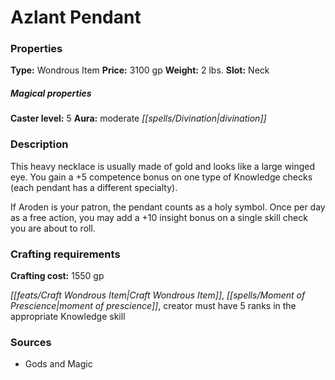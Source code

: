 ﻿---
Title: "Azlant Pendant"
Type: "Wondrous Item"
Price: "3100 gp"
Weight: "2 lbs."
Slot: "Neck"
Caster level: "5"
Aura: "moderate divination"
Description: |
  "This heavy necklace is usually made of gold and looks like a large winged eye. You gain a +5 competence bonus on one type of Knowledge checks (each pendant has a different specialty).
  If Aroden is your patron, the pendant counts as a holy symbol. Once per day as a free action, you may add a +10 insight bonus on a single skill check you are about to roll."
Crafting cost: "1550 gp"
Sources: "['Gods and Magic']"
---

# Azlant Pendant

### Properties

**Type:** Wondrous Item **Price:** 3100 gp **Weight:** 2 lbs. **Slot:** Neck

##### Magical properties

**Caster level:** 5 **Aura:** moderate _[[spells/Divination|divination]]_

### Description

This heavy necklace is usually made of gold and looks like a large winged eye. You gain a +5 competence bonus on one type of Knowledge checks (each pendant has a different specialty).

If Aroden is your patron, the pendant counts as a holy symbol. Once per day as a free action, you may add a +10 insight bonus on a single skill check you are about to roll.

### Crafting requirements

**Crafting cost:** 1550 gp

_[[feats/Craft Wondrous Item|Craft Wondrous Item]]_, _[[spells/Moment of Prescience|moment of prescience]]_, creator must have 5 ranks in the appropriate Knowledge skill

### Sources

* Gods and Magic